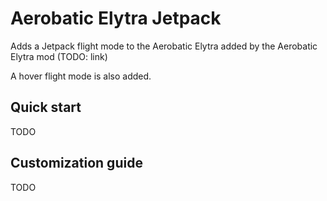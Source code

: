 # Aerobatic Elytra Jetpack

Adds a Jetpack flight mode to the Aerobatic Elytra added by the Aerobatic Elytra mod (TODO: link)

A hover flight mode is also added.

## Quick start

TODO

## Customization guide

TODO
